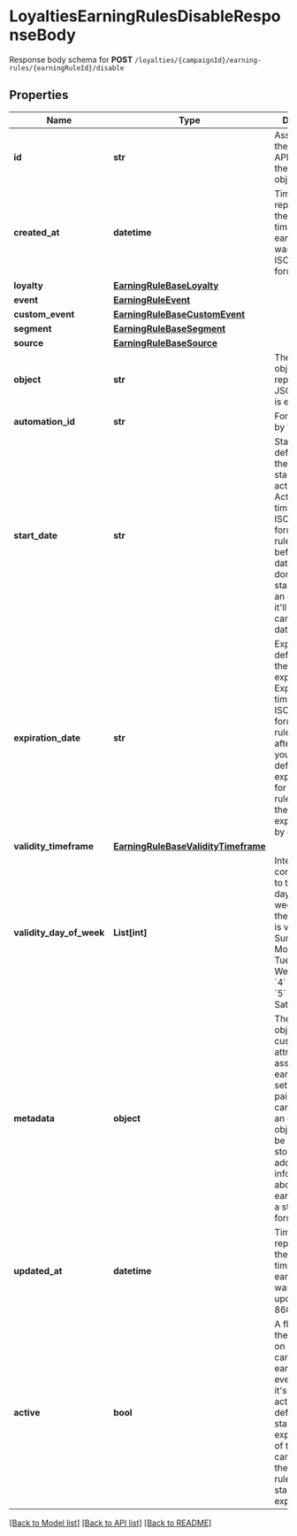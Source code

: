 # LoyaltiesEarningRulesDisableResponseBody

Response body schema for **POST** `/loyalties/{campaignId}/earning-rules/{earningRuleId}/disable`

## Properties
Name | Type | Description | Notes
------------ | ------------- | ------------- | -------------
**id** | **str** | Assigned by the Voucherify API, identifies the earning rule object. | 
**created_at** | **datetime** | Timestamp representing the date and time when the earning rule was created in ISO 8601 format. | 
**loyalty** | [**EarningRuleBaseLoyalty**](EarningRuleBaseLoyalty.md) |  | 
**event** | [**EarningRuleEvent**](EarningRuleEvent.md) |  | [optional] 
**custom_event** | [**EarningRuleBaseCustomEvent**](EarningRuleBaseCustomEvent.md) |  | [optional] 
**segment** | [**EarningRuleBaseSegment**](EarningRuleBaseSegment.md) |  | [optional] 
**source** | [**EarningRuleBaseSource**](EarningRuleBaseSource.md) |  | 
**object** | **str** | The type of object represented by JSON. Default is earning_rule. | [default to 'earning_rule']
**automation_id** | **str** | For internal use by Voucherify. | 
**start_date** | **str** | Start date defines when the earning rule starts to be active. Activation timestamp in ISO 8601 format. Earning rule is inactive before this date. If you don&#39;t define the start date for an earning rule, it&#39;ll inherit the campaign start date by default. | [optional] 
**expiration_date** | **str** | Expiration date defines when the earning rule expires. Expiration timestamp in ISO 8601 format. Earning rule is inactive after this date.If you don&#39;t define the expiration date for an earning rule, it&#39;ll inherit the campaign expiration date by default. | [optional] 
**validity_timeframe** | [**EarningRuleBaseValidityTimeframe**](EarningRuleBaseValidityTimeframe.md) |  | [optional] 
**validity_day_of_week** | **List[int]** | Integer array corresponding to the particular days of the week in which the earning rule is valid.  - &#x60;0&#x60; Sunday - &#x60;1&#x60; Monday - &#x60;2&#x60; Tuesday - &#x60;3&#x60; Wednesday - &#x60;4&#x60; Thursday - &#x60;5&#x60; Friday - &#x60;6&#x60; Saturday | [optional] 
**metadata** | **object** | The metadata object stores all custom attributes assigned to the earning rule. A set of key/value pairs that you can attach to an earning rule object. It can be useful for storing additional information about the earning rule in a structured format. | 
**updated_at** | **datetime** | Timestamp representing the date and time when the earning rule was last updated in ISO 8601 format. | [optional] 
**active** | **bool** | A flag to toggle the earning rule on or off. You can disable an earning rule even though it&#39;s within the active period defined by the start_date and expiration_date of the campaign or the earning rule&#39;s own start_date and expiration_date. | [default to False]

[[Back to Model list]](../README.md#documentation-for-models) [[Back to API list]](../README.md#documentation-for-api-endpoints) [[Back to README]](../README.md)


